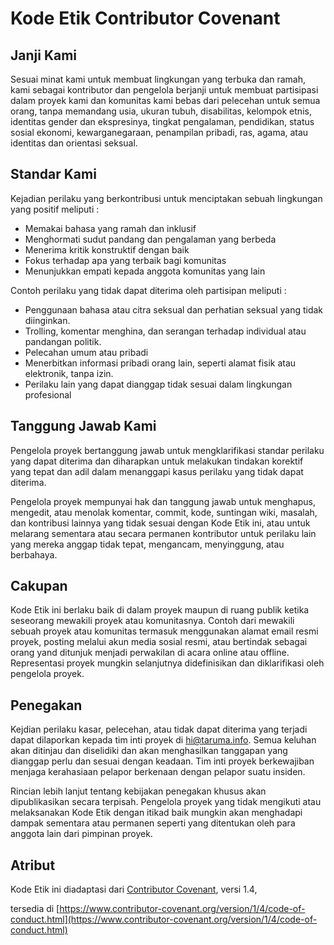 # Kode Etik Contributor Covenant

## Janji Kami

Sesuai minat kami untuk membuat lingkungan yang terbuka dan ramah, kami sebagai 
kontributor dan pengelola berjanji untuk membuat partisipasi dalam proyek kami
dan komunitas kami bebas dari pelecehan untuk semua orang, tanpa memandang usia,
ukuran tubuh, disabilitas, kelompok etnis, identitas gender dan ekspresinya, tingkat pengalaman, pendidikan, status sosial ekonomi, kewarganegaraan, penampilan pribadi, ras, agama, atau identitas dan orientasi seksual.

## Standar Kami

Kejadian perilaku yang berkontribusi untuk menciptakan sebuah lingkungan
yang positif meliputi :
* Memakai bahasa yang ramah dan inklusif
* Menghormati sudut pandang dan pengalaman yang berbeda
* Menerima kritik konstruktif dengan baik
* Fokus terhadap apa yang terbaik bagi komunitas
* Menunjukkan empati kepada anggota komunitas yang lain

Contoh perilaku yang tidak dapat diterima oleh partisipan meliputi :
* Penggunaan bahasa atau citra seksual dan perhatian seksual yang tidak diinginkan.
* Trolling, komentar menghina, dan serangan terhadap individual atau pandangan politik.
* Pelecahan umum atau pribadi
* Menerbitkan informasi pribadi orang lain, seperti alamat fisik atau elektronik, tanpa izin.
* Perilaku lain yang dapat dianggap tidak sesuai dalam lingkungan profesional

## Tanggung Jawab Kami

Pengelola proyek bertanggung jawab untuk mengklarifikasi standar perilaku yang dapat diterima dan diharapkan untuk melakukan tindakan korektif yang tepat dan adil dalam menanggapi kasus perilaku yang tidak dapat diterima.

Pengelola proyek mempunyai hak dan tanggung jawab untuk menghapus, mengedit, atau
menolak komentar, commit, kode, suntingan wiki, masalah, dan kontribusi lainnya
yang tidak sesuai dengan Kode Etik ini, atau untuk melarang sementara
atau secara permanen kontributor untuk perilaku lain yang mereka anggap tidak tepat, mengancam, menyinggung, atau berbahaya.

## Cakupan

Kode Etik ini berlaku baik di dalam proyek maupun di ruang publik
ketika seseorang mewakili proyek atau komunitasnya. Contoh dari
mewakili sebuah proyek atau komunitas termasuk menggunakan alamat email resmi proyek, posting melalui akun media sosial resmi, atau bertindak sebagai orang yand ditunjuk menjadi perwakilan di acara online atau offline. Representasi proyek mungkin selanjutnya didefinisikan dan diklarifikasi oleh pengelola proyek.

## Penegakan

Kejdian perilaku kasar, pelecehan, atau tidak dapat diterima yang terjadi
dapat dilaporkan kepada tim inti proyek di hi@taruma.info. Semua keluhan
akan ditinjau dan diselidiki dan akan menghasilkan tanggapan yang dianggap perlu 
dan sesuai dengan keadaan. Tim inti proyek berkewajiban menjaga kerahasiaan pelapor berkenaan dengan pelapor suatu insiden. 

Rincian lebih lanjut tentang kebijakan penegakan khusus akan dipublikasikan secara terpisah.
Pengelola proyek yang tidak mengikuti atau melaksanakan Kode Etik dengan itikad
baik mungkin akan menghadapi dampak sementara atau permanen seperti yang ditentukan
oleh para anggota lain dari pimpinan proyek.

## Atribut

Kode Etik ini diadaptasi dari [Contributor Covenant][homepage], versi 1.4,

tersedia di [https://www.contributor-covenant.org/version/1/4/code-of-conduct.html](https://www.contributor-covenant.org/version/1/4/code-of-conduct.html)

[homepage]: [https://www.contributor-covenant.org](https://www.contributor-covenant.org)